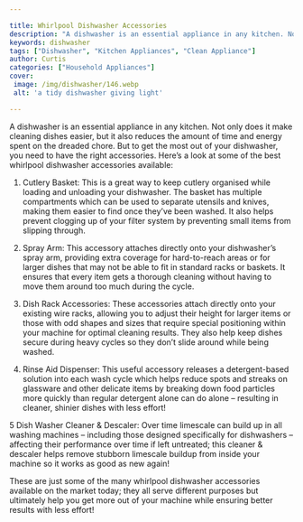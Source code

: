 ```yaml
---

title: Whirlpool Dishwasher Accessories
description: "A dishwasher is an essential appliance in any kitchen. Not only does it make cleaning dishes easier, but it also reduces the amoun...scroll on and keep learning"
keywords: dishwasher
tags: ["Dishwasher", "Kitchen Appliances", "Clean Appliance"]
author: Curtis
categories: ["Household Appliances"]
cover: 
 image: /img/dishwasher/146.webp
 alt: 'a tidy dishwasher giving light'

---
```


A dishwasher is an essential appliance in any kitchen. Not only does it make cleaning dishes easier, but it also reduces the amount of time and energy spent on the dreaded chore. But to get the most out of your dishwasher, you need to have the right accessories. Here’s a look at some of the best whirlpool dishwasher accessories available:

1. Cutlery Basket: This is a great way to keep cutlery organised while loading and unloading your dishwasher. The basket has multiple compartments which can be used to separate utensils and knives, making them easier to find once they’ve been washed. It also helps prevent clogging up of your filter system by preventing small items from slipping through. 

2. Spray Arm: This accessory attaches directly onto your dishwasher’s spray arm, providing extra coverage for hard-to-reach areas or for larger dishes that may not be able to fit in standard racks or baskets. It ensures that every item gets a thorough cleaning without having to move them around too much during the cycle. 

3. Dish Rack Accessories: These accessories attach directly onto your existing wire racks, allowing you to adjust their height for larger items or those with odd shapes and sizes that require special positioning within your machine for optimal cleaning results. They also help keep dishes secure during heavy cycles so they don’t slide around while being washed. 

4. Rinse Aid Dispenser: This useful accessory releases a detergent-based solution into each wash cycle which helps reduce spots and streaks on glassware and other delicate items by breaking down food particles more quickly than regular detergent alone can do alone – resulting in cleaner, shinier dishes with less effort! 

5 Dish Washer Cleaner & Descaler: Over time limescale can build up in all washing machines – including those designed specifically for dishwashers – affecting their performance over time if left untreated; this cleaner & descaler helps remove stubborn limescale buildup from inside your machine so it works as good as new again! 

These are just some of the many whirlpool dishwasher accessories available on the market today; they all serve different purposes but ultimately help you get more out of your machine while ensuring better results with less effort!
